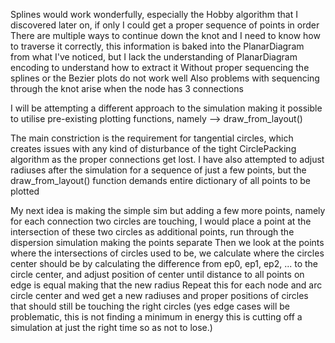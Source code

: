 Splines would work wonderfully, especially the Hobby algorithm that I discovered
 later on, if only I could get a proper sequence of points in order
There are multiple ways to continue down the knot and I need to know how to 
 traverse it correctly, this information is baked into the PlanarDiagram 
 from what I've noticed, but I lack the understanding of PlanarDiagram 
 encoding to understand how to extract it
Without proper sequencing the splines or the Bezier plots do not work well
Also problems with sequencing through the knot arise when the node has 3 connections

I will be attempting a different approach to the simulation making it possible
 to utilise pre-existing plotting functions, namely --> draw_from_layout()

The main constriction is the requirement for tangential circles, which creates
 issues with any kind of disturbance of the tight CirclePacking algorithm
 as the proper connections get lost.
I have also attempted to adjust radiuses after the simulation for a sequence of
 just a few points, but the draw_from_layout() function demands entire dictionary
 of all points to be plotted

My next idea is making the simple sim but adding a few more points, namely
 for each connection two circles are touching, I would place a point at the 
 intersection of these two circles as additional points,
 run through the dispersion simulation making the points separate
Then we look at the points where the intersections of circles used to be,
 we calculate where the circles center should be by calculating the difference
 from ep0, ep1, ep2, ... to the circle center, and adjust position of center
 until distance to all points on edge is equal making that the new radius
Repeat this for each node and arc circle center and wed get a new radiuses and
 proper positions of circles that should still be touching the right circles
 (yes edge cases will be problematic, this is not finding a minimum in energy
 this is cutting off a simulation at just the right time so as not to lose.)
